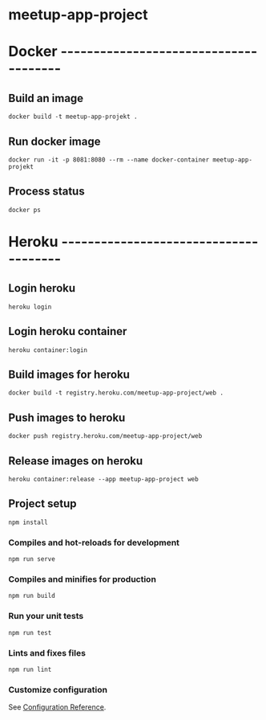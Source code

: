 # meetup-app-project

# Docker --------------------------------------
## Build an image
```
docker build -t meetup-app-projekt .
```
## Run docker image
```
docker run -it -p 8081:8080 --rm --name docker-container meetup-app-projekt
```
## Process status
```
docker ps
```
# Heroku --------------------------------------

## Login heroku
```
heroku login
```
## Login heroku container
```
heroku container:login
```
## Build images for heroku
```
docker build -t registry.heroku.com/meetup-app-project/web .
```
## Push images to heroku
```
docker push registry.heroku.com/meetup-app-project/web
```
## Release images on heroku
```
heroku container:release --app meetup-app-project web
```

## Project setup
```
npm install
```

### Compiles and hot-reloads for development
```
npm run serve
```

### Compiles and minifies for production
```
npm run build
```

### Run your unit tests
```
npm run test
```

### Lints and fixes files
```
npm run lint
```

### Customize configuration
See [Configuration Reference](https://cli.vuejs.org/config/).
